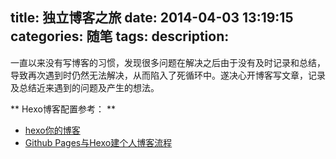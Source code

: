 title: 独立博客之旅
date: 2014-04-03 13:19:15
categories: 随笔
tags:
description:
---

一直以来没有写博客的习惯，发现很多问题在解决之后由于没有及时记录和总结，导致再次遇到时仍然无法解决，从而陷入了死循环中。遂决心开博客写文章，记录及总结近来遇到的问题及产生的想法。

** Hexo博客配置参考： **
* [hexo你的博客](http://ibruce.info/2013/11/22/hexo-your-blog/)
* [Github Pages与Hexo建个人博客流程 ](http://kescoode.com/2013/11/17/github-page-and-hexo-guide/)

